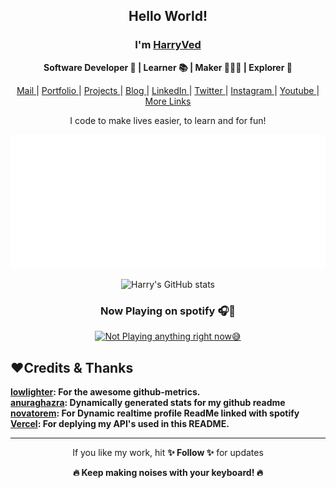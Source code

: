 <div align="center">
  <h2> Hello World! </h2>
   <h3> I'm <a href="https://HarryVed.github.io" target="_blank">HarryVed </a> </h3>
   <p> <b>  Software Developer 💼 | Learner 📚 | Maker 👨🏻‍💻 | Explorer 🔎 </b> </p>

<a href="mailto:harryjjjjved@gmail.com" target="_blank">Mail </a> | <a href="https://HarryVed.github.io" target="_blank">Portfolio </a> | <a href="https://HarryVed.github.io/projects" target="_blank">Projects </a> | <a href="https://HarryVed.github.io/blog" target="_blank">Blog </a> | <a href="https://linkedin.com/in/HarryVed" target="_blank">LinkedIn </a> | <a href="https://twitter.com/HarryVed" target="_blank">Twitter </a> | <a href="https://www.instagram.com/HarryVed" target="_blank">Instagram </a> | <a href="https://www.youtube.com/HarryVed" target="_blank">Youtube </a> | <a href="https://HarryVed.github.io/links" target="_blank">More Links </a>

   <p> I code to make lives easier, to learn and for fun! </p>
</div>

<div align="center">

![Metrics](github-metrics.svg)
<br>

![Harry's GitHub stats](https://vercel-github-readme-stats.vercel.app/api?username=HarryVed&show_icons=true&bg_color=00000000)

### Now Playing on spotify 🎧🎵

[<img src="https://vercel-spotify-now-playing.vercel.app/api/spotify?background_color=0d1117&border_color=ffffff" alt="Not Playing anything right now😅" width="420" />](https://open.spotify.com/user/31tzss7zd6dffclhqwdk6qe73pym)

</div>

## **❤️Credits & Thanks**

**[lowlighter](https://github.com/lowlighter): For the awesome github-metrics.**  
**[anuraghazra](https://github.com/anuraghazra/github-readme-stats): Dynamically generated stats for my github readme**  
**[novatorem](https://github.com/novatorem/novatorem): For Dynamic realtime profile ReadMe linked with spotify**  
**[Vercel](https://vercel.com/): For deplying my API's used in this README.**

---

<div align="center">
  <p> If you like my work, hit <b>✨ Follow ✨</b> for updates </p>
  <p> <b> 🔥 Keep making noises with your keyboard! 🔥 </b></p>
</div>
